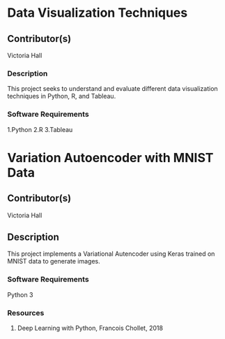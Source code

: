 # Data Visualization Techniques


## Contributor(s)
Victoria Hall


### Description
This project seeks to understand and evaluate different data visualization techniques in Python, R, and Tableau.


### Software Requirements
1.Python 
2.R
3.Tableau


# Variation Autoencoder with MNIST Data

## Contributor(s)
Victoria Hall

## Description
This project implements a Variational Autencoder using Keras trained on MNIST data to generate images.


### Software Requirements
Python 3

### Resources
1. Deep Learning with Python, Francois Chollet, 2018

